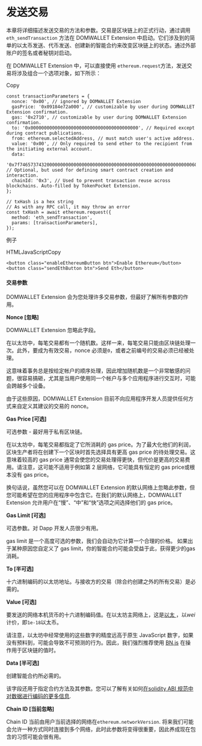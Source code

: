 # 发送交易

本章将详细描述发送交易的方法和参数。交易是区块链上的正式行动，通过调用 `eth_sendTransaction` 方法在 DOMWALLET Extension 中启动。它们涉及到的简单的以太币发送、代币发送、创建新的智能合约来改变区块链上的状态。通过外部账户的签名或者秘钥对启动。

在 DOMWALLET Extension 中，可以直接使用 `ethereum.request`方法，发送交易将涉及组合一个选项对象，如下所示：

Copy

```
const transactionParameters = {
  nonce: '0x00', // ignored by DOMWALLET Extension 
  gasPrice: '0x09184e72a000', // customizable by user during DOMWALLET Extension confirmation.
  gas: '0x2710', // customizable by user during DOMWALLET Extension confirmation.
  to: '0x0000000000000000000000000000000000000000', // Required except during contract publications.
  from: ethereum.selectedAddress, // must match user's active address.
  value: '0x00', // Only required to send ether to the recipient from the initiating external account.
  data:
    '0x7f7465737432000000000000000000000000000000000000000000000000000000600057', // Optional, but used for defining smart contract creation and interaction.
  chainId: '0x3', // Used to prevent transaction reuse across blockchains. Auto-filled by TokenPocket Extension.
};

// txHash is a hex string
// As with any RPC call, it may throw an error
const txHash = await ethereum.request({
  method: 'eth_sendTransaction',
  params: [transactionParameters],
});
```

例子

HTMLJavaScriptCopy

```
<button class="enableEthereumButton btn">Enable Ethereum</button>
<button class="sendEthButton btn">Send Eth</button>
```

#### 交易参数 <a href="#transaction-parameters" id="transaction-parameters"></a>

DOMWALLET Extension 会为您处理许多交易参数，但最好了解所有参数的作用。

**Nonce \[忽略]**

DOMWALLET Extension 忽略此字段。

在以太坊中，每笔交易都有一个随机数。这样一来，每笔交易只能由区块链处理一次。此外，要成为有效交易，nonce 必须是`0`，或者之前编号的交易必须已经被处理。

这意味着事务总是按给定帐户的顺序处理，因此增加随机数是一个非常敏感的问题，很容易搞砸，尤其是当用户使用同一个帐户与多个应用程序进行交互时，可能会跨越多个设备。

由于这些原因，DOMWALLET Extension 目前不向应用程序开发人员提供任何方式来自定义其建议的交易的 nonce。

**Gas Price \[可选]**

可选参数 - 最好用于私有区块链。

在以太坊中，每笔交易都指定了它所消耗的 gas price。为了最大化他们的利润，区块生产者将在创建下一个区块时首先选择具有更高 gas price 的待处理交易。这意味着较高的 gas price 通常会使您的交易处理得更快，但代价是更高的交易费用。请注意，这可能不适用于例如第 2 层网络，它可能具有恒定的 gas price或根本没有 gas price。

换句话说，虽然您可以在 DOMWALLET Extension 的默认网络上忽略此参数，但您可能希望在您的应用程序中包含它。在我们的默认网络上，DOMWALLET Extension 允许用户在“慢”、“中”和“快”选项之间选择他们的 gas price。

**Gas Limit \[可选]**

可选参数。对 Dapp 开发人员很少有用。

gas limit 是一个高度可选的参数，我们会自动为它计算一个合理的价格。 如果出于某种原因您自定义了 gas limit，你的智能合约可能会受益于此，获得更少的gas消耗。

**To \[半可选]**

十六进制编码的以太坊地址。与接收方的交易（除合约创建之外的所有交易）是必需的。

**Value \[可选]**

要发送的网络本机货币的十六进制编码值。在以太坊主网络上，这是[以太 ](https://ethereum.org/en/eth/)，&#x4EE5;_&#x77;e&#x69;_&#x8BA1;价，即`1e-18`以太币。

请注意，以太坊中经常使用的这些数字的精度远高于原生 JavaScript 数字，如果没有预料到，可能会导致不可预测的行为。因此，我们强烈推荐使用 [BN.js](https://github.com/indutny/bn.js/) 在操作用于区块链的值时。

**Data \[半可选]**

创建智能合约所必需的。

该字段还用于指定合约方法及其参数。您可以了解有关如何[在solidity ABI 规范中对数据进行编码的更多信息](https://solidity.readthedocs.io/en/develop/abi-spec.html).

**Chain ID \[当前忽略]**

Chain ID 当前由用户当前选择的网络在`ethereum.networkVersion`. 将来我们可能会允许一种方式同时连接到多个网络，此时此参数将变得很重要，因此养成现在包含的习惯可能会很有用。
